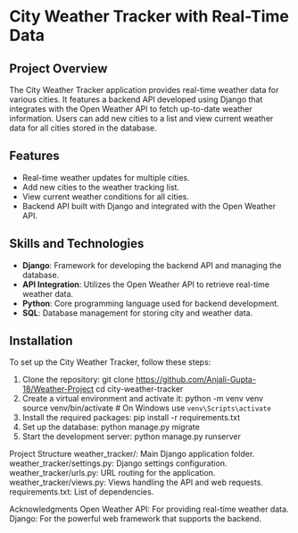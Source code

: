 # City Weather Tracker with Real-Time Data

## Project Overview
The City Weather Tracker application provides real-time weather data for various cities. It features a backend API developed using Django that integrates with the Open Weather API to fetch up-to-date weather information. Users can add new cities to a list and view current weather data for all cities stored in the database.

## Features
- Real-time weather updates for multiple cities.
- Add new cities to the weather tracking list.
- View current weather conditions for all cities.
- Backend API built with Django and integrated with the Open Weather API.

## Skills and Technologies
- **Django**: Framework for developing the backend API and managing the database.
- **API Integration**: Utilizes the Open Weather API to retrieve real-time weather data.
- **Python**: Core programming language used for backend development.
- **SQL**: Database management for storing city and weather data.

## Installation
To set up the City Weather Tracker, follow these steps:

1. Clone the repository:
   git clone https://github.com/Anjali-Gupta-18/Weather-Project
   cd city-weather-tracker
2. Create a virtual environment and activate it:
    python -m venv venv
    source venv/bin/activate  # On Windows use `venv\Scripts\activate`
3. Install the required packages:
      pip install -r requirements.txt
4. Set up the database:
     python manage.py migrate
5. Start the development server:
      python manage.py runserver

Project Structure
weather_tracker/: Main Django application folder.
weather_tracker/settings.py: Django settings configuration.
weather_tracker/urls.py: URL routing for the application.
weather_tracker/views.py: Views handling the API and web requests.
requirements.txt: List of dependencies.


Acknowledgments
Open Weather API: For providing real-time weather data.
Django: For the powerful web framework that supports the backend.
